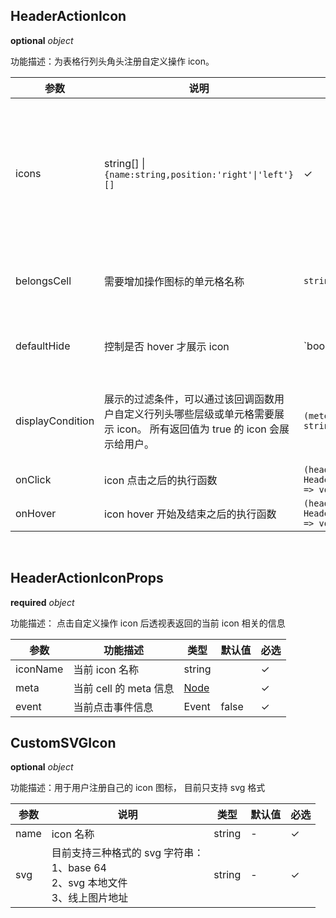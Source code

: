 ## HeaderActionIcon

<description> **optional**  _object_ </description>

功能描述：为表格行列头角头注册自定义操作 icon。

| 参数             | 说明        | 类型     | 默认值 | 必选 | 取值        |     版本     |
| ---------------- | ----------- | ----------- | ------ | ---- | ----------- | --- |
| icons | string[] \| `{name:string,position:'right'\|'left'}[]` | ✓ |    | 已经注册的 icon 名称，或用户通过 customSVGIcons 注册的 icon 名称，如果是字符串形式，则 position 默认为 `'right'`，也可以使用对象的形式，显示指定 icon 的位置 | `2.0.0` |
| belongsCell      | 需要增加操作图标的单元格名称   | `string[]`     |        | ✓    | 角头：'cornerCell';<br>列头：'colCell';<br>行头：'rowCell' | |
| defaultHide      | 控制是否 hover 才展示 icon  | `boolean | (meta: Node, iconName: string) => boolean`          | false  |      | true | `1.26.0` 支持配置为一个函数 |
| displayCondition | 展示的过滤条件，可以通过该回调函数用户自定义行列头哪些层级或单元格需要展示 icon。 所有返回值为 true 的 icon 会展示给用户。 | `(mete: Node, iconName: string) => boolean;`         |        |      |  | `1.26.0` 回传 `iconName` 并按单个 icon 控制显隐 |
| onClick           | icon 点击之后的执行函数   | `(headerIconClickParams: HeaderIconClickParams) => void;` |        |     |    | `1.26.0` |
| onHover           | icon hover 开始及结束之后的执行函数   | `(headerIconHoverParams: HeaderIconHoverParams) => void;` |        |     |    | `1.26.0` |

​

## HeaderActionIconProps

<description> **required**  _object_ </description>

功能描述： 点击自定义操作 icon 后透视表返回的当前 icon 相关的信息

| 参数 | 功能描述 | 类型 | 默认值 | 必选 |
| --- | --- | --- | --- | --- |
| iconName | 当前 icon 名称 | string |  | ✓ |
| meta |当前 cell 的 meta 信息| [Node](/api/basic-class/node) | | ✓ |
| event |当前点击事件信息| Event | false | ✓ |

## CustomSVGIcon

<description> **optional**  _object_ </description>

功能描述：用于用户注册自己的 icon 图标， 目前只支持 svg 格式

| 参数 | 说明 | 类型 | 默认值 | 必选 |
| --- | --- | --- | --- | --- |
| name | icon 名称 | string | - | ✓ |
| svg | 目前支持三种格式的 svg 字符串：<br> 1、base 64<br>2、svg 本地文件<br>3、线上图片地址 | string | - | ✓ |
